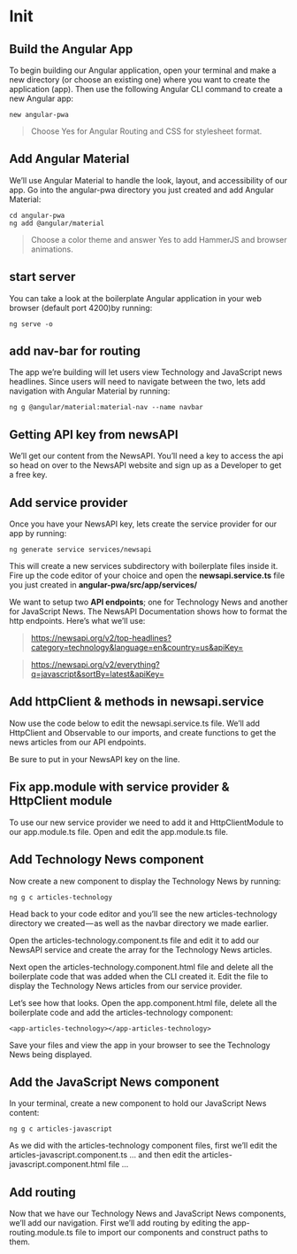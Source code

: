 # Init

## Build the Angular App

To begin building our Angular application, open your terminal and make a new directory (or choose an existing one) where you want to create the application (app). Then use the following Angular CLI command to create a new Angular app:

```
new angular-pwa
```

> Choose Yes for Angular Routing and CSS for stylesheet format.

## Add Angular Material

We’ll use Angular Material to handle the look, layout, and accessibility of our app. Go into the angular-pwa directory you just created and add Angular Material:

```
cd angular-pwa
ng add @angular/material
```

> Choose a color theme and answer Yes to add HammerJS and browser animations.

## start server

You can take a look at the boilerplate Angular application in your web browser (default port 4200)by running:

```
ng serve -o
```

## add nav-bar for routing

The app we’re building will let users view Technology and JavaScript news headlines. Since users will need to navigate between the two, lets add navigation with Angular Material by running:

```
ng g @angular/material:material-nav --name navbar
```

## Getting API key from newsAPI

We’ll get our content from the NewsAPI. You’ll need a key to access the api so head on over to the NewsAPI website and sign up as a Developer to get a free key.

## Add service provider

Once you have your NewsAPI key, lets create the service provider for our app by running:

```
ng generate service services/newsapi
```

This will create a new services subdirectory with boilerplate files inside it. Fire up the code editor of your choice and open the **newsapi.service.ts** file you just created in **angular-pwa/src/app/services/**

We want to setup two **API endpoints**; one for Technology News and another for JavaScript News. The NewsAPI Documentation shows how to format the http endpoints. Here’s what we’ll use:

> https://newsapi.org/v2/top-headlines?category=technology&language=en&country=us&apiKey=

> https://newsapi.org/v2/everything?q=javascript&sortBy=latest&apiKey=

## Add httpClient & methods in newsapi.service

Now use the code below to edit the newsapi.service.ts file. We’ll add HttpClient and Observable to our imports, and create functions to get the news articles from our API endpoints.

Be sure to put in your NewsAPI key on the line.

## Fix app.module with service provider & HttpClient module

To use our new service provider we need to add it and HttpClientModule to our app.module.ts file. Open and edit the app.module.ts file.

## Add Technology News component

Now create a new component to display the Technology News by running:

```
ng g c articles-technology
```

Head back to your code editor and you’ll see the new articles-technology directory we created — as well as the navbar directory we made earlier.

Open the articles-technology.component.ts file and edit it to add our NewsAPI service and create the array for the Technology News articles.

Next open the articles-technology.component.html file and delete all the boilerplate code that was added when the CLI created it. Edit the file to display the Technology News articles from our service provider.

Let’s see how that looks. Open the app.component.html file, delete all the boilerplate code and add the articles-technology component:

```
<app-articles-technology></app-articles-technology>
```

Save your files and view the app in your browser to see the Technology News being displayed.

## Add the JavaScript News component

In your terminal, create a new component to hold our JavaScript News content:

```
ng g c articles-javascript
```

As we did with the articles-technology component files, first we’ll edit the articles-javascript.component.ts ... and then edit the articles-javascript.component.html file ...

## Add routing

Now that we have our Technology News and JavaScript News components, we’ll add our navigation. First we’ll add routing by editing the app-routing.module.ts file to import our components and construct paths to them.
